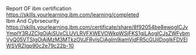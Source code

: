 Report OF ibm certification
https://skills.yourlearning.ibm.com/learning/completed
<br>
Ibm And Cybrsecurity
<br>
https://skills.yourlearning.ibm.com/certificate/share/8f92054be8ewogICJvYmplY3RJZCIgOiAiSUxCLUVLRVFXWEVOWkpWSjFKS1giLAogICJsZWFybmVyQ05VTSIgOiAiMzM3MTkzOVJFRyIsCiAgIm9iamVjdFR5cGUiIDogIkFDVElWSVRZIgp90c2e79c22b-10

